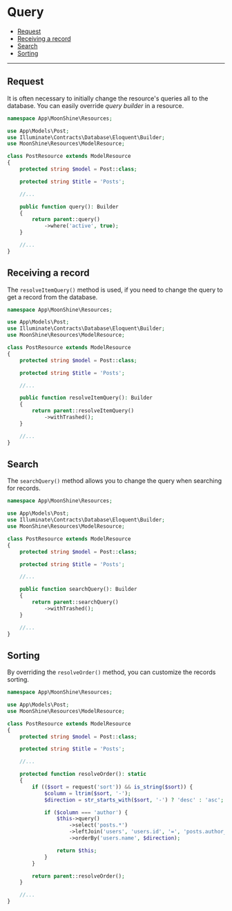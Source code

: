 # Query

- [Request](#request)
- [Receiving a record](#receiving-a-record)
- [Search](#search)
- [Sorting](#sorting)

---

<a name="request"></a>
## Request

It is often necessary to initially change the resource's queries all to the database.
You can easily override *query builder* in a resource.

```php
namespace App\MoonShine\Resources;

use App\Models\Post;
use Illuminate\Contracts\Database\Eloquent\Builder;
use MoonShine\Resources\ModelResource;

class PostResource extends ModelResource
{
    protected string $model = Post::class;

    protected string $title = 'Posts';

    //...

    public function query(): Builder
    {
        return parent::query()
            ->where('active', true);
    }

    //...
}
```

<a name="receiving-a-record"></a>
## Receiving a record

The `resolveItemQuery()` method is used, if you need to change the query to get a record from the database.

```php
namespace App\MoonShine\Resources;

use App\Models\Post;
use Illuminate\Contracts\Database\Eloquent\Builder;
use MoonShine\Resources\ModelResource;

class PostResource extends ModelResource
{
    protected string $model = Post::class;

    protected string $title = 'Posts';

    //...

    public function resolveItemQuery(): Builder
    {
        return parent::resolveItemQuery()
            ->withTrashed();
    }

    //...
}
```

<a name="search"></a>
## Search

The `searchQuery()` method allows you to change the query when searching for records.


```php
namespace App\MoonShine\Resources;

use App\Models\Post;
use Illuminate\Contracts\Database\Eloquent\Builder;
use MoonShine\Resources\ModelResource;

class PostResource extends ModelResource
{
    protected string $model = Post::class;

    protected string $title = 'Posts';

    //...

    public function searchQuery(): Builder
    {
        return parent::searchQuery()
            ->withTrashed();
    }

    //...
}
```

<a name="sorting"></a>
## Sorting

By overriding the `resolveOrder()` method, you can customize the records sorting.

```php
namespace App\MoonShine\Resources;

use App\Models\Post;
use MoonShine\Resources\ModelResource;

class PostResource extends ModelResource
{
    protected string $model = Post::class;

    protected string $title = 'Posts';

    //...

    protected function resolveOrder(): static
    {
        if (($sort = request('sort')) && is_string($sort)) {
            $column = ltrim($sort, '-');
            $direction = str_starts_with($sort, '-') ? 'desc' : 'asc';

            if ($column === 'author') {
                $this->query()
                    ->select('posts.*')
                    ->leftJoin('users', 'users.id', '=', 'posts.author_id')
                    ->orderBy('users.name', $direction);

                return $this;
            }
        }

        return parent::resolveOrder();
    }

    //...
}
```
